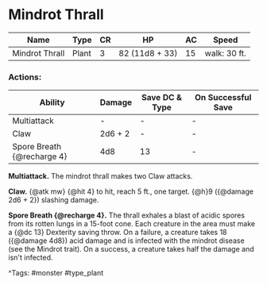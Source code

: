 # Mindrot Thrall

| Name | Type | CR | HP | AC | Speed |
|------|------|----|----|----|-------|
| Mindrot Thrall | Plant | 3 | 82 (11d8 + 33) | 15 | walk: 30 ft. |

### Actions:

| Ability | Damage | Save DC & Type | On Successful Save |
|---------|--------|----------------|--------------------|
| Multiattack | - | - | - |
| Claw | 2d6 + 2 | - | - |
| Spore Breath {@recharge 4} | 4d8 | 13 | - |


**Multiattack.** The mindrot thrall makes two Claw attacks.

**Claw.** {@atk mw} {@hit 4} to hit, reach 5 ft., one target. {@h}9 ({@damage 2d6 + 2}) slashing damage.

**Spore Breath {@recharge 4}.** The thrall exhales a blast of acidic spores from its rotten lungs in a 15-foot cone. Each creature in the area must make a {@dc 13} Dexterity saving throw. On a failure, a creature takes 18 ({@damage 4d8}) acid damage and is infected with the mindrot disease (see the Mindrot trait). On a success, a creature takes half the damage and isn't infected.

^Tags: #monster #type_plant